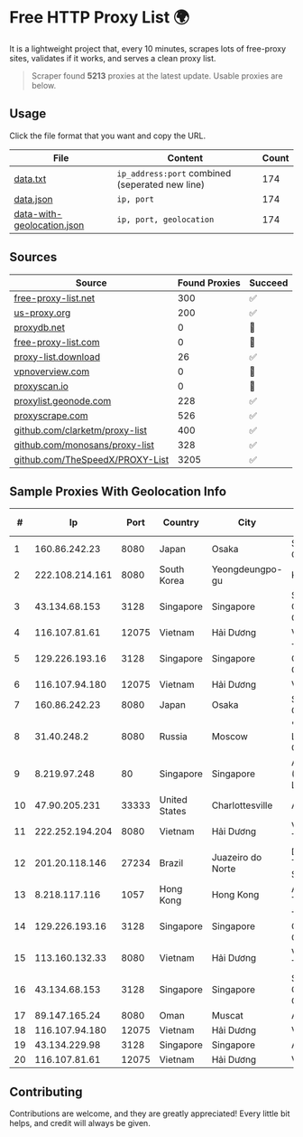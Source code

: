 
# Free HTTP Proxy List 🌍

It is a lightweight project that, every 10 minutes, scrapes lots of free-proxy sites, validates if it works, and serves a clean proxy list.


> Scraper found **5213** proxies at the latest update. Usable proxies are below.

## Usage

Click the file format that you want and copy the URL.


|File|Content|Count|
|----|-------|-----|
|[data.txt](https://raw.githubusercontent.com/themiralay/Proxy-List-World/master/data.txt)|`ip_address:port` combined (seperated new line)|174|
|[data.json](https://raw.githubusercontent.com/themiralay/Proxy-List-World/master/data.json)|`ip, port`|174|
|[data-with-geolocation.json](https://raw.githubusercontent.com/themiralay/Proxy-List-World/master/data-with-geolocation.json)|`ip, port, geolocation`|174|

## Sources

|Source|Found Proxies|Succeed|
|------|-------------|-------|
|[free-proxy-list.net](https://free-proxy-list.net)|300|✅|
|[us-proxy.org](https://www.us-proxy.org)|200|✅|
|[proxydb.net](http://proxydb.net)|0|🚫|
|[free-proxy-list.com](https://free-proxy-list.com/?page=&port=&type%5B%5D=http&type%5B%5D=https&up_time=0&search=Search)|0|🚫|
|[proxy-list.download](https://www.proxy-list.download/HTTP)|26|✅|
|[vpnoverview.com](https://vpnoverview.com/privacy/anonymous-browsing/free-proxy-servers)|0|🚫|
|[proxyscan.io](https://www.proxyscan.io)|0|🚫|
|[proxylist.geonode.com](https://proxylist.geonode.com/api/proxy-list?limit=300&page=1&sort_by=lastChecked&sort_type=desc&protocols=http,https)|228|✅|
|[proxyscrape.com](https://api.proxyscrape.com/v2/?request=displayproxies&protocol=http&timeout=10000&country=all&ssl=all&anonymity=all)|526|✅|
|[github.com/clarketm/proxy-list](https://raw.githubusercontent.com/clarketm/proxy-list/master/proxy-list-raw.txt)|400|✅|
|[github.com/monosans/proxy-list](https://raw.githubusercontent.com/monosans/proxy-list/main/proxies/http.txt)|328|✅|
|[github.com/TheSpeedX/PROXY-List](https://raw.githubusercontent.com/TheSpeedX/PROXY-List/master/http.txt)|3205|✅|


## Sample Proxies With Geolocation Info

|#|Ip|Port|Country|City|Internet Service Provider|
|-|--|----|-------|----|-------------------------|
|1|160.86.242.23|8080|Japan|Osaka|Sony Network Communications Inc|
|2|222.108.214.161|8080|South Korea|Yeongdeungpo-gu|Korea Telecom|
|3|43.134.68.153|3128|Singapore|Singapore|Shenzhen Tencent Computer Systems Company Limited|
|4|116.107.81.61|12075|Vietnam|Hải Dương|Viettel Corporation|
|5|129.226.193.16|3128|Singapore|Singapore|Tencent Cloud Computing (Beijing) Co|
|6|116.107.94.180|12075|Vietnam|Hải Dương|Viettel Corporation|
|7|160.86.242.23|8080|Japan|Osaka|Sony Network Communications Inc|
|8|31.40.248.2|8080|Russia|Moscow|"Cloud Technologies" LLC trading as Cloud.ru|
|9|8.219.97.248|80|Singapore|Singapore|Alibaba Cloud (Singapore) Private Limited|
|10|47.90.205.231|33333|United States|Charlottesville|Alibaba.com LLC|
|11|222.252.194.204|8080|Vietnam|Hải Dương|VietNam Post and Telecom Corporation|
|12|201.20.118.146|27234|Brazil|Juazeiro do Norte|DB3 SERVICOS DE TELECOMUNICACOES S.A|
|13|8.218.117.116|1057|Hong Kong|Hong Kong|Alibaba (US) Technology Co., Ltd.|
|14|129.226.193.16|3128|Singapore|Singapore|Tencent Cloud Computing (Beijing) Co|
|15|113.160.132.33|8080|Vietnam|Hải Dương|VietNam Post and Telecom Corporation|
|16|43.134.68.153|3128|Singapore|Singapore|Shenzhen Tencent Computer Systems Company Limited|
|17|89.147.165.24|8080|Oman|Muscat|Awaser Oman LLC|
|18|116.107.94.180|12075|Vietnam|Hải Dương|Viettel Corporation|
|19|43.134.229.98|3128|Singapore|Singapore|Aceville Pte.ltd|
|20|116.107.81.61|12075|Vietnam|Hải Dương|Viettel Corporation|



## Contributing

Contributions are welcome, and they are greatly appreciated! Every
little bit helps, and credit will always be given.

